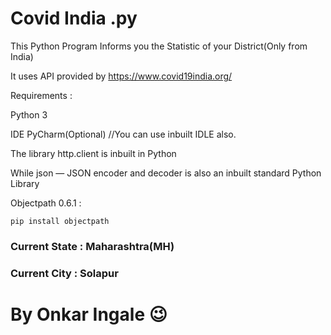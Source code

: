 # Covid India .py
This Python Program Informs you the Statistic of your District(Only from India)

It uses API provided by https://www.covid19india.org/

Requirements :

Python 3

IDE PyCharm(Optional) //You can use inbuilt IDLE also.

The library http.client is inbuilt in Python

While json — JSON encoder and decoder is also an inbuilt standard Python Library 

Objectpath 0.6.1 :

    pip install objectpath
  
### Current State : Maharashtra(MH)
### Current City : Solapur
# By Onkar Ingale 😉
